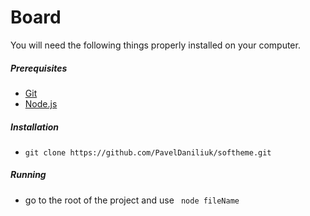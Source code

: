 # Board

You will need the following things properly installed on your computer.

##### Prerequisites
 
+ [Git](https://git-scm.com/)
+ [Node.js](https://nodejs.org/en/)


##### Installation

+ ``` git clone https://github.com/PavelDaniliuk/softheme.git ```

##### Running

+ go to the root of the project and use ``` node fileName```